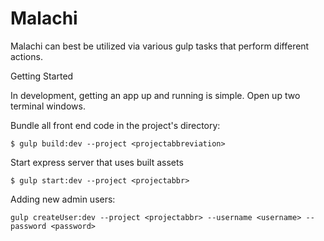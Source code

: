 # Malachi

Malachi can best be utilized via various gulp tasks that perform different actions. 

Getting Started

In development, getting an app up and running is simple. 
Open up two terminal windows.

Bundle all front end code in the project's directory:

`$ gulp build:dev --project <projectabbreviation>`

Start express server that uses built assets

`$ gulp start:dev --project <projectabbr>`

Adding new admin users:

`gulp createUser:dev --project <projectabbr> --username <username> --password <password>`




